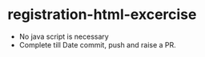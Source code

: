 # registration-html-excercise

* No java script is necessary
* Complete till Date commit, push and raise a PR.


